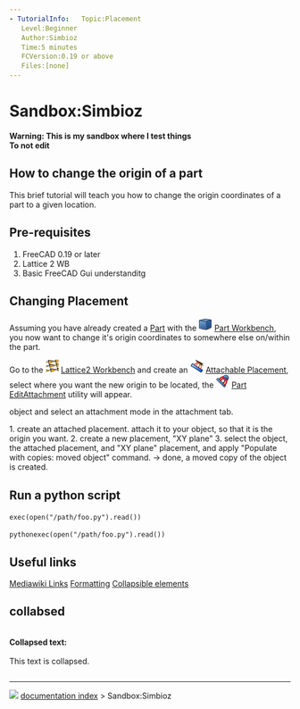 ```yaml
---
- TutorialInfo:   Topic:Placement
   Level:Beginner
   Author:Simbioz
   Time:5 minutes
   FCVersion:0.19 or above
   Files:[none]
---
```


# Sandbox:Simbioz


**Warning: This is my sandbox where I test things<br>
To not edit**



## How to change the origin of a part 

This brief tutorial will teach you how to change the origin coordinates of a part to a given location.

## Pre-requisites 

1.  FreeCAD 0.19 or later
2.  Lattice 2 WB
3.  Basic FreeCAD Gui understanditg

## Changing Placement 

Assuming you have already created a [Part](Glossary#Part.md) with the <img alt="" src=images/Workbench_Part.svg  style="width:24px;"> [Part Workbench](Part_Workbench.md), you now want to change it\'s origin coordinates to somewhere else on/within the part.

Go to the <img alt="" src=images/Lattice2_workbench_icon.svg  style="width:24px;"> [Lattice2 Workbench](Lattice2_Workbench.md) and create an <img alt="" src=images/Lattice2_AttachablePlacement.svg  style="width:24px;"> [Attachable Placement](Lattice2_AttachablePlacement.md), select where you want the new origin to be located, the <img alt="" src=images/Part_EditAttachment.svg  style="width:24px;"> [Part EditAttachment](Part_EditAttachment.md) utility will appear.

object and select an attachment mode in the attachment tab.

1\. create an attached placement. attach it to your object, so that it is the origin you want. 2. create a new placement, \"XY plane\" 3. select the object, the attached placement, and \"XY plane\" placement, and apply \"Populate with copies: moved object\" command. -\> done, a moved copy of the object is created.

## Run a python script 


`exec(open("/path/foo.py").read()) `


```pythonexec(open("/path/foo.py").read())```

## Useful links 

[Mediawiki Links](https://www.mediawiki.org/wiki/Help:Links)
[Formatting](https://www.mediawiki.org/wiki/Help:Formatting)
[Collapsible elements](https://www.mediawiki.org/wiki/Manual:Collapsible_elements)

## collabsed


<div class="toccolours mw-collapsible mw-collapsed" style="width:400px; overflow:auto;">


<div style="font-weight:bold;line-height:1.6;">

Collapsed text:


</div>


<div class="mw-collapsible-content">

This text is collapsed.


</div>


</div>



---
![](images/Button_right.svg) [documentation index](../README.md) > Sandbox:Simbioz

